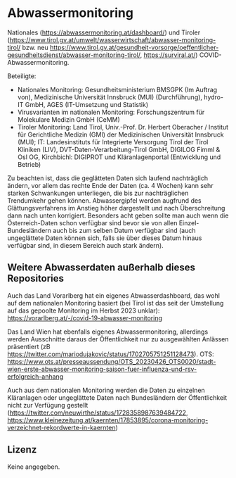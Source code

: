 # Abwassermonitoring

Nationales (https://abwassermonitoring.at/dashboard/) und Tiroler
(https://www.tirol.gv.at/umwelt/wasserwirtschaft/abwasser-monitoring-tirol/ bzw. neu
https://www.tirol.gv.at/gesundheit-vorsorge/oeffentlicher-gesundheitsdienst/abwasser-monitoring-tirol/,
https://surviral.at/) COVID-Abwassermonitoring.

Beteiligte:

* Nationales Monitoring: Gesundheitsministerium BMSGPK (Im Auftrag von),
  Medizinische Universität Innsbruck (MUI) (Durchführung),
  hydro-IT GmbH, AGES (IT-Umsetzung und Statistik)
* Virusvarianten im nationalen Monitoring: Forschungszentrum für Molekulare Medizin GmbH (CeMM)
* Tiroler Monitoring: Land Tirol,
  Univ.-Prof. Dr. Herbert Oberacher / Institut für Gerichtliche Medizin (GMI)
  der Medizinischen Universität Innsbruck (MUI);
  IT: Landesinstituts für Integrierte Versorgung Tirol der Tirol Kliniken (LIV),
  DVT-Daten-Verarbeitung-Tirol GmbH,
  DIGILOG Fimml & Osl OG, Kirchbichl: DIGIPROT und Kläranlagenportal (Entwicklung und Betrieb)


Zu beachten ist, dass die geglätteten Daten sich laufend nachträglich ändern,
vor allem das rechte Ende der Daten (ca. 4 Wochen) kann sehr starken Schwankungen
unterliegen, die bis zur nachträglichen Trendumkehr gehen können.
Abwassergipfel werden augfrund des Glättungsverfahrens im Anstieg höher
dargestellt und nach Überschreitung dann nach unten korrigiert. Besonders acht
geben sollte man auch wenn die Österreich-Daten schon verfügbar sind bevor sie
von allen Einzel-Bundesländern auch bis zum selben Datum verfügbar sind
(auch ungeglättete Daten können sich, falls sie über
dieses Datum hinaus verfügbar sind, in diesem Bereich auch stark ändern).

## Weitere Abwasserdaten außerhalb dieses Repositories

Auch das Land Vorarlberg hat ein eigenes Abwasserdashboard, das wohl auf dem
nationalen Monitoring basiert (bei Tirol ist das seit der Umstellung auf das
gepoolte Monitoring im Herbst 2023 unklar): https://vorarlberg.at/-/covid-19-abwasser-monitoring

Das Land Wien hat ebenfalls eigenes Abwassermonitoring, allerdings werden
Ausschnitte daraus der Öffentlichkeit nur zu ausgewählten Anlässen präsentiert
(zB https://twitter.com/mariodujakovic/status/1702705751251128473).
OTS: https://www.ots.at/presseaussendung/OTS_20230426_OTS0020/stadt-wien-erste-abwasser-monitoring-saison-fuer-influenza-und-rsv-erfolgreich-anhang

Auch aus dem nationalen Monitoring werden die Daten zu einzelnen Kläranlagen
oder ungeglättete Daten nach Bundesländern der Öffentlichkeit nicht zur Verfügung
gestellt
(https://twitter.com/neuwirthe/status/1728358987639484722,
https://www.kleinezeitung.at/kaernten/17853895/corona-monitoring-verzeichnet-rekordwerte-in-kaernten)

## Lizenz

Keine angegeben.

